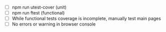 - [ ] npm run utest-cover (unit)
- [ ] npm run ftest (functional)
- [ ] While functional tests coverage is incomplete, manually test main pages
- [ ] No errors or warning in browser console
